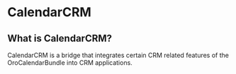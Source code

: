 CalendarCRM
===========

What is CalendarCRM?
------------

CalendarCRM is a bridge that integrates certain CRM related features of the OroCalendarBundle into CRM applications.